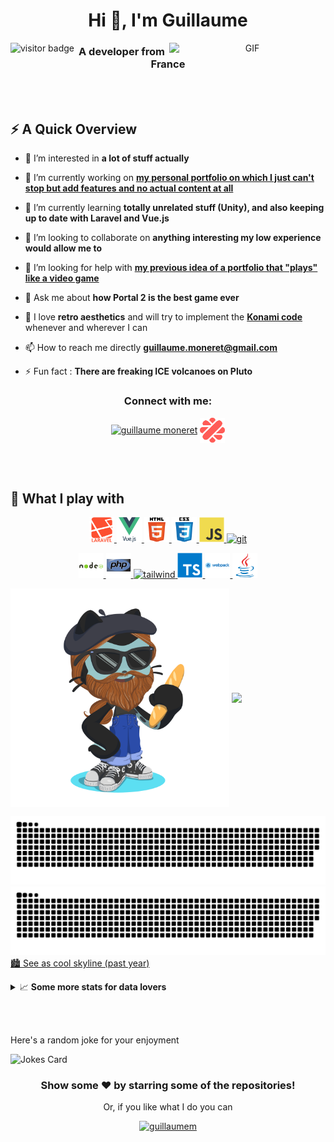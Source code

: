 <h1 align="center">Hi 👋, I'm Guillaume</h1>
<a target="_blank" align="center">
  <img align="right" width="250" alt="GIF" src="https://media.giphy.com/media/m2Q7FEc0bEr4I/giphy.gif">
</a>

<img src="https://visitor-badge-reloaded.herokuapp.com/badge?page_id=evilyep.evilyep&logo=github" alt="visitor badge" align="left"/>

<h3 align="center">A developer from France</h3>

<br/><br/>

<h2 align="left">⚡️ A Quick Overview</h2>

- 👀 I’m interested in **a lot of stuff actually**

- 🔭 I’m currently working on **[my personal portfolio on which I just can't stop but add features and no actual content at all](https://github.com/EvilYep/Online-CV)**

- 🌱 I’m currently learning **totally unrelated stuff (Unity), and also keeping up to date with Laravel and Vue.js**

- 👯 I’m looking to collaborate on **anything interesting my low experience would allow me to**

- 🤝 I’m looking for help with **[my previous idea of a portfolio that "plays" like a video game](https://github.com/EvilYep/Portfolio)**

- 💬 Ask me about **how Portal 2 is the best game ever**

- 👾 I love **retro aesthetics** and will try to implement the **[Konami code](https://gist.github.com/EvilYep/7458b242d88ccfd91089591256c7ca80)** whenever and wherever I can

- 📫 How to reach me directly **guillaume.moneret@gmail.com**

- ⚡ Fun fact : **There are freaking ICE volcanoes on Pluto**

<h3 align="center">Connect with me:</h3>
<p align="center">
<a href="https://linkedin.com/in/gmoneret" target="_blank"><img align="center" src="https://raw.githubusercontent.com/rahuldkjain/github-profile-readme-generator/master/src/images/icons/Social/linked-in-alt.svg" alt="guillaume moneret" height="30" width="40" /></a> <a href="https://www.malt.fr/profile/guillaumemoneret" target="_blank"><img align="center" src="./assets/malt.png" alt="guillaume moneret" height="40" width="40" /></a>
</p>

<br></br>

<h2 align="left">🔨 What I play with</h2>

<p align="center"> <a href="https://laravel.com/" target="_blank" rel="noreferrer"> <img src="https://raw.githubusercontent.com/devicons/devicon/master/icons/laravel/laravel-plain-wordmark.svg" alt="laravel" width="40" height="40"/> </a> <a href="https://vuejs.org/" target="_blank" rel="noreferrer"> <img src="https://raw.githubusercontent.com/devicons/devicon/master/icons/vuejs/vuejs-original-wordmark.svg" alt="vuejs" width="40" height="40"/> </a> <a href="https://www.w3.org/html/" target="_blank" rel="noreferrer"> <img src="https://raw.githubusercontent.com/devicons/devicon/master/icons/html5/html5-original-wordmark.svg" alt="html5" width="40" height="40"/> </a> <a href="https://www.w3schools.com/css/" target="_blank" rel="noreferrer"> <img src="https://raw.githubusercontent.com/devicons/devicon/master/icons/css3/css3-original-wordmark.svg" alt="css3" width="40" height="40"/> </a> <a href="https://developer.mozilla.org/en-US/docs/Web/JavaScript" target="_blank" rel="noreferrer"> <img src="https://raw.githubusercontent.com/devicons/devicon/master/icons/javascript/javascript-original.svg" alt="javascript" width="40" height="40"/> </a> <a href="https://git-scm.com/" target="_blank" rel="noreferrer"> <img src="https://www.vectorlogo.zone/logos/git-scm/git-scm-icon.svg" alt="git" width="40" height="40"/> </a> </p>
<p align="center"> <a href="https://nodejs.org" target="_blank" rel="noreferrer"> <img src="https://raw.githubusercontent.com/devicons/devicon/master/icons/nodejs/nodejs-original-wordmark.svg" alt="nodejs" width="40" height="40"/> </a> <a href="https://www.php.net" target="_blank" rel="noreferrer"> <img src="https://raw.githubusercontent.com/devicons/devicon/master/icons/php/php-original.svg" alt="php" width="40" height="40"/> </a> <a href="https://tailwindcss.com/" target="_blank" rel="noreferrer"> <img src="https://www.vectorlogo.zone/logos/tailwindcss/tailwindcss-icon.svg" alt="tailwind" width="40" height="40"/> </a> <a href="https://www.typescriptlang.org/" target="_blank" rel="noreferrer"> <img src="https://raw.githubusercontent.com/devicons/devicon/master/icons/typescript/typescript-original.svg" alt="typescript" width="40" height="40"/> </a>  <a href="https://webpack.js.org" target="_blank" rel="noreferrer"> <img src="https://raw.githubusercontent.com/devicons/devicon/d00d0969292a6569d45b06d3f350f463a0107b0d/icons/webpack/webpack-original-wordmark.svg" alt="webpack" width="40" height="40"/> </a> <a href="https://www.java.com" target="_blank" rel="noreferrer"> <img src="https://raw.githubusercontent.com/devicons/devicon/master/icons/java/java-original.svg" alt="java" width="40" height="40"/> </a> </p>

<a href="https://myoctocat.com/" target="_blank"><img align="center" width="350" alt="skyline octocat" src="./assets/octocat.png"></a> <a href="https://github.com/anuraghazra/github-readme-stats" target="_blank"><img align="center" src="https://github-readme-stats.vercel.app/api/top-langs/?username=evilyep&theme=tokyonight&langs_count=10" width="300" /></a> 

![github contribution grid snake animation](https://raw.githubusercontent.com/evilyep/evilyep/output/github-contribution-grid-snake-dark.svg#gh-dark-mode-only)![github contribution grid snake animation](https://raw.githubusercontent.com/evilyep/evilyep/output/github-contribution-grid-snake.svg#gh-light-mode-only)
<a href="https://skyline.github.com/evilyep/2021" target="_blank">🏙️ See as cool skyline (past year)</a>

<details>
<summary>	📈 <b>Some more stats for data lovers</b></summary>
<br>
  <p>&nbsp;<img align="center" src="https://github-readme-stats.vercel.app/api?username=evilyep&show_icons=true&locale=en&theme=tokyonight&bg_color=20,1D2671,C33764" alt="evilyep" width="49%"/>
  <img align="center" src="https://github-readme-streak-stats.herokuapp.com/?user=evilyep&theme=tokyonight" alt="evilyep" width="49%"/></p>

![GitHub metrics](https://metrics.lecoq.io/evilyep)  
</details>

<br></br>

Here's a random joke for your enjoyment

![Jokes Card](https://readme-jokes.vercel.app/api?theme=tokyonight)

<h3 align="center"><b>Show some ❤️ by starring some of the repositories!</b></h3>
<p align="center">Or, if you like what I do you can</p>
<p align="center">
 <a href="https://ko-fi.com/guillaumem"> <img src="https://cdn.ko-fi.com/cdn/kofi3.png?v=3" height="40" width="168" alt="guillaumem" /></a>
</p>



